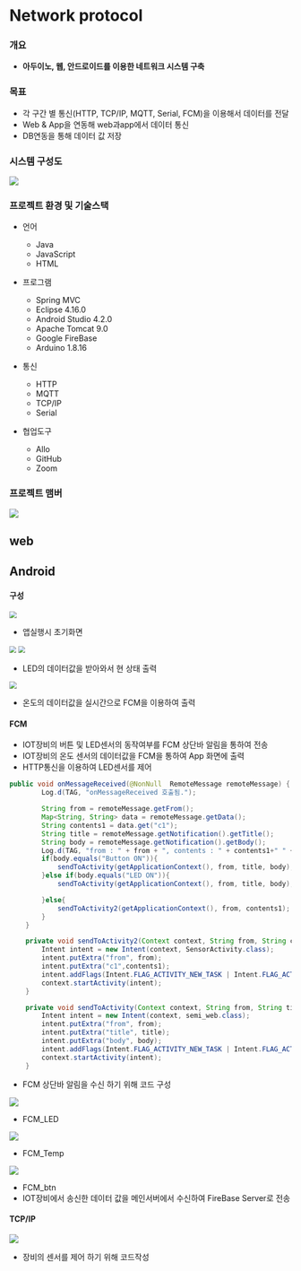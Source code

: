 # Network protocol

### 개요

- **아두이노, 웹, 안드로이드를 이용한 네트워크 시스템 구축**



### 목표

- 각 구간 별 통신(HTTP, TCP/IP, MQTT, Serial, FCM)을 이용해서 데이터를 전달
- Web & App을 연동해 web과app에서 데이터 통신
- DB연동을 통해 데이터 값 저장



### 시스템 구성도

<img src="img\system.PNG"/>



### 프로젝트 환경 및 기술스택

- 언어 
  -  Java
  -  JavaScript
  -  HTML
- 프로그램 
  - Spring MVC
  - Eclipse 4.16.0
  - Android Studio 4.2.0
  - Apache Tomcat 9.0
  - Google FireBase
  - Arduino 1.8.16

- 통신
  - HTTP
  - MQTT
  - TCP/IP
  - Serial
- 협업도구 
  - Allo
  - GitHub
  - Zoom

### 프로젝트 맴버

<img src="img\member.PNG"/>

## web



## Android

#### 구성

<img src="img\home.PNG" style="zoom:80%;" />

- 앱실행시 초기화면



<img src="img\led.PNG" style="zoom: 75%;" /> <img src="img\ledon.PNG" style="zoom: 75%;" />

- LED의 데이터값을 받아와서 현 상태 출력

<img src="img\temp.PNG" style="zoom:80%;" />

- 온도의 데이터값을 실시간으로 FCM을 이용하여 출력



#### FCM

- IOT장비의 버튼 및 LED센서의 동작여부를 FCM 상단바 알림을 통하여 전송
- IOT장비의 온도 센서의 데이터값을 FCM을 통하여 App 화면에 출력
- HTTP통신을 이용하여 LED센서를 제어



``` java
public void onMessageReceived(@NonNull  RemoteMessage remoteMessage) {
        Log.d(TAG, "onMessageReceived 호출됨.");

        String from = remoteMessage.getFrom();
        Map<String, String> data = remoteMessage.getData();
        String contents1 = data.get("c1");
        String title = remoteMessage.getNotification().getTitle();
        String body = remoteMessage.getNotification().getBody();
        Log.d(TAG, "from : " + from + ", contents : " + contents1+" " +title+" "+body);
        if(body.equals("Button ON")){
            sendToActivity(getApplicationContext(), from, title, body);
        }else if(body.equals("LED ON")){
            sendToActivity(getApplicationContext(), from, title, body);

        }else{
            sendToActivity2(getApplicationContext(), from, contents1);
        }
    }

    private void sendToActivity2(Context context, String from, String contents1) {
        Intent intent = new Intent(context, SensorActivity.class);
        intent.putExtra("from", from);
        intent.putExtra("c1",contents1);
        intent.addFlags(Intent.FLAG_ACTIVITY_NEW_TASK | Intent.FLAG_ACTIVITY_SINGLE_TOP | Intent.FLAG_ACTIVITY_CLEAR_TOP);
        context.startActivity(intent);
    }

    private void sendToActivity(Context context, String from, String title, String body) {
        Intent intent = new Intent(context, semi_web.class);
        intent.putExtra("from", from);
        intent.putExtra("title", title);
        intent.putExtra("body", body);
        intent.addFlags(Intent.FLAG_ACTIVITY_NEW_TASK | Intent.FLAG_ACTIVITY_SINGLE_TOP | Intent.FLAG_ACTIVITY_CLEAR_TOP);
        context.startActivity(intent);
    }
```

- FCM 상단바 알림을 수신 하기 위해 코드 구성



<img src="img\fcmled.PNG"/>

- FCM_LED

<img src="img\fcmtemp.PNG"/>

- FCM_Temp

<img src="img\fcmbtn.PNG"/>

- FCM_btn
- IOT장비에서 송신한 데이터 값을 메인서버에서 수신하여 FireBase Server로 전송



#### TCP/IP

<img src="img\tcpip.PNG"/>

- 장비의 센서를 제어 하기 위해 코드작성

